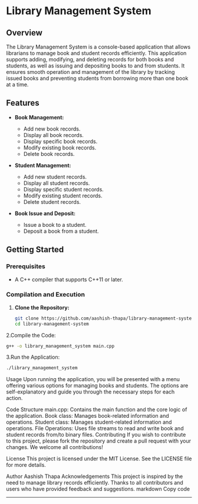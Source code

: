 # Library Management System

## Overview

The Library Management System is a console-based application that allows librarians to manage book and student records efficiently. This application supports adding, modifying, and deleting records for both books and students, as well as issuing and depositing books to and from students. It ensures smooth operation and management of the library by tracking issued books and preventing students from borrowing more than one book at a time.

## Features

- **Book Management:**
  - Add new book records.
  - Display all book records.
  - Display specific book records.
  - Modify existing book records.
  - Delete book records.

- **Student Management:**
  - Add new student records.
  - Display all student records.
  - Display specific student records.
  - Modify existing student records.
  - Delete student records.

- **Book Issue and Deposit:**
  - Issue a book to a student.
  - Deposit a book from a student.

## Getting Started

### Prerequisites

- A C++ compiler that supports C++11 or later.

### Compilation and Execution

1. **Clone the Repository:**
   ```sh
   git clone https://github.com/aashish-thapa/library-management-system.git
   cd library-management-system
   ```
   
2.Compile the Code:
  ```sh
  g++ -o library_management_system main.cpp
```
3.Run the Application:
```sh
./library_management_system
```

Usage
Upon running the application, you will be presented with a menu offering various options for managing books and students. The options are self-explanatory and guide you through the necessary steps for each action.

Code Structure
main.cpp: Contains the main function and the core logic of the application.
Book class: Manages book-related information and operations.
Student class: Manages student-related information and operations.
File Operations: Uses file streams to read and write book and student records from/to binary files.
Contributing
If you wish to contribute to this project, please fork the repository and create a pull request with your changes. We welcome all contributions!

License
This project is licensed under the MIT License. See the LICENSE file for more details.

Author
Aashish Thapa
Acknowledgements
This project is inspired by the need to manage library records efficiently.
Thanks to all contributors and users who have provided feedback and suggestions.
markdown
Copy code

---






